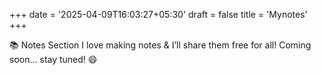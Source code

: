 +++
date = '2025-04-09T16:03:27+05:30'
draft = false
title = 'Mynotes'
+++

📚 Notes Section
I love making notes & I’ll share them free for all!
Coming soon... stay tuned! 😄